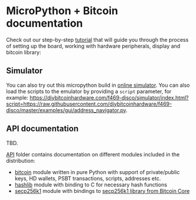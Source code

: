 # MicroPython + Bitcoin documentation

Check out our step-by-step [tutorial](./tutorial) that will guide you through the process of setting up the board, working with hardware peripherals, display and bitcoin library:

## Simulator

You can also try out this micropython build in [online simulator](https://diybitcoinhardware.com/f469-disco/simulator/index.html). You can also load the scripts to the emulator by providing a `script` parameter, for example: https://diybitcoinhardware.com/f469-disco/simulator/index.html?script=https://raw.githubusercontent.com/diybitcoinhardware/f469-disco/master/examples/gui/address_navigator.py.

## API documentation

TBD.

[API](./api) folder contains documentation on different modules included in the distribution:

- [bitcoin](./api/bitcoin) module written in pure Python with support of private/public keys, HD wallets, PSBT transactions, scripts, addresses etc.
- [hashlib](./api/hashlib) module with binding to C for necessary hash functions
- [secp256k1](./api/secp256k1) module with bindings to [secp256k1 library from Bitcoin Core](https://github.com/bitcoin-core/secp256k1)
